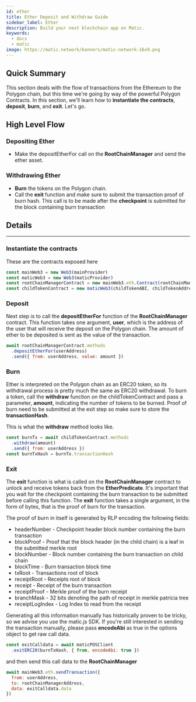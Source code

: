 ```yaml
---
id: ether
title: Ether Deposit and Withdraw Guide
sidebar_label: Ether
description: Build your next blockchain app on Matic.
keywords:
  - docs
  - matic
image: https://matic.network/banners/matic-network-16x9.png
---
```


## Quick Summary

This section deals with the flow of transactions from the Ethereum to the Polygon chain, but this time we're going by way of the powerful Polygon Contracts. In this section, we'll learn how to **instantiate the contracts**, **deposit**, **burn**, and **exit**. Let's go.

## High Level Flow

### Depositing Ether

- Make the depositEtherFor call on the **RootChainManager** and send the ether asset.

### Withdrawing Ether

- **Burn** the tokens on the Polygon chain.
- Call the **exit** function and make sure to submit the transaction proof of burn hash. This call is to be made after the **checkpoint** is submitted for the block containing burn transaction 

## Details
---

### Instantiate the contracts
These are the contracts exposed here

```js
const mainWeb3 = new Web3(mainProvider)
const maticWeb3 = new Web3(maticProvider)
const rootChainManagerContract = new mainWeb3.eth.Contract(rootChainManagerABI, rootChainManagerAddress)
const childTokenContract = new maticWeb3(childTokenABI, childTokenAddress)
```

### Deposit
Next step is to call the **depositEtherFor** function of the **RootChainManager** contract. This function takes one argument, **user**, which is the address of the user that will receive the deposit on the Polygon chain. The amount of ether to be deposited is sent as the value of the transaction. 

```js
await rootChainManagerContract.methods
  .depositEtherFor(userAddress)
  .send({ from: userAddress, value: amount })
```

### Burn
Ether is interpreted on the Polygon chain as an ERC20 token, so its withdrawal process is pretty much the same as ERC20 withdrawal. To burn a token, call the **withdraw** function on the childTokenContract and pass a parameter, **amount**, indicating the number of tokens to be burned. Proof of burn need to be submitted at the exit step so make sure to store the **transactionHash**.

This is what the **withdraw** method looks like.

```js
const burnTx = await childTokenContract.methods
  .withdraw(amount)
  .send({ from: userAddress })
const burnTxHash = burnTx.transactionHash
```

### Exit
The **exit** function is what is called on the **RootChainManager** contract to unlock and receive tokens back from the **EtherPredicate**. It's important that you wait for the checkpoint containing the burn transaction to be submitted before calling this function. The **exit** function takes a single argument, in the form of bytes, that is the proof of burn for the transaction.

The proof of burn in itself is generated by RLP encoding the following fields:

- headerNumber - Checkpoint header block number containing the burn transaction
- blockProof - Proof that the block header (in the child chain) is a leaf in the submitted merkle root
- blockNumber - Block number containing the burn transaction on child chain
- blockTime - Burn transaction block time
- txRoot - Transactions root of block
- receiptRoot - Receipts root of block
- receipt - Receipt of the burn transaction
- receiptProof - Merkle proof of the burn receipt
- branchMask - 32 bits denoting the path of receipt in merkle patricia tree
- receiptLogIndex - Log Index to read from the receipt

Generating all this information manually has historically proven to be tricky, so we advise you use the matic.js SDK. If you're still interested in sending the transaction manually, please pass **encodeAbi**  as true in the options object to get raw call data.

```js
const exitCalldata = await maticPOSClient
  .exitERC20(burnTxHash, { from, encodeAbi: true })
```

and then send this call data to the **RootChainManager**

```js
await mainWeb3.eth.sendTransaction({
  from: userAddress,
  to: rootChainManagerAddress,
  data: exitCalldata.data
})
```
